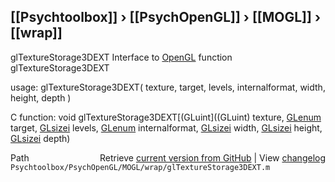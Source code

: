 ## [[Psychtoolbox]] &#8250; [[PsychOpenGL]] &#8250; [[MOGL]] &#8250; [[wrap]]

glTextureStorage3DEXT  Interface to [OpenGL](OpenGL) function glTextureStorage3DEXT  
  
usage:  glTextureStorage3DEXT( texture, target, levels, internalformat, width, height, depth )  
  
C function:  void glTextureStorage3DEXT[(GLuint]((GLuint) texture, [GLenum](GLenum) target, [GLsizei](GLsizei) levels, [GLenum](GLenum) internalformat, [GLsizei](GLsizei) width, [GLsizei](GLsizei) height, [GLsizei](GLsizei) depth)  




<div class="code_header" style="text-align:right;">
  <span style="float:left;">Path&nbsp;&nbsp;</span> <span class="counter">Retrieve <a href=
  "https://raw.github.com/Psychtoolbox-3/Psychtoolbox-3/beta/Psychtoolbox/PsychOpenGL/MOGL/wrap/glTextureStorage3DEXT.m">current version from GitHub</a> | View <a href=
  "https://github.com/Psychtoolbox-3/Psychtoolbox-3/commits/beta/Psychtoolbox/PsychOpenGL/MOGL/wrap/glTextureStorage3DEXT.m">changelog</a></span>
</div>
<div class="code">
  <code>Psychtoolbox/PsychOpenGL/MOGL/wrap/glTextureStorage3DEXT.m</code>
</div>

